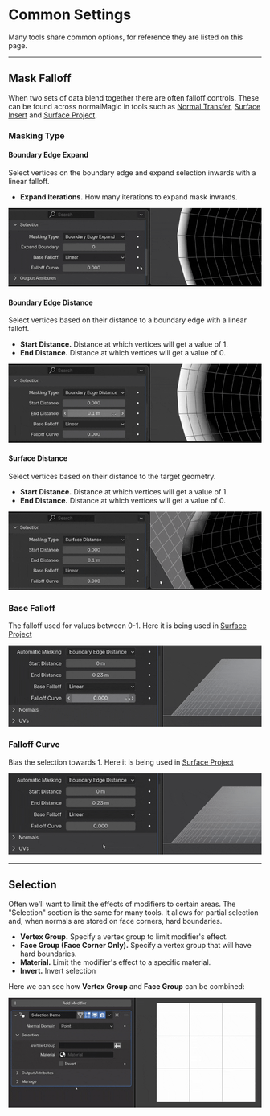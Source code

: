 # Common Settings
Many tools share common options, for reference they are listed on this page.

---

## Mask Falloff
When two sets of data blend together there are often falloff controls. These can be found across normalMagic in tools such as [Normal Transfer](normal_tools/normal_transfer.md), [Surface Insert](mesh_tools/surface_insert.md) and [Surface Project](mesh_tools/surface_project.md).

### Masking Type
#### Boundary Edge Expand
Select vertices on the boundary edge and expand selection inwards with a linear falloff.

- **Expand Iterations.** How many iterations to expand mask inwards. 

![Expand Boundary](./assets/selection/expand_boundary.gif)


#### Boundary Edge Distance
Select vertices based on their distance to a boundary edge with a linear falloff.

- **Start Distance.** Distance at which vertices will get a value of 1.
- **End Distance.** Distance at which vertices will get a value of 0.

![Boundary Distance](./assets/selection/boundary_distance.gif)

#### Surface Distance
Select vertices based on their distance to the target geometry.

- **Start Distance.** Distance at which vertices will get a value of 1.
- **End Distance.** Distance at which vertices will get a value of 0.

![Target Distance](./assets/selection/surface_falloff.gif)

### Base Falloff
The falloff used for values between 0-1. Here it is being used in [Surface Project](./mesh_tools/surface_project.md)

![Base Falloff](./assets/selection/base_falloff.gif)

### Falloff Curve
Bias the selection towards 1. Here it is being used in [Surface Project](./mesh_tools/surface_project.md)

![Falloff Curve](./assets/selection/falloff_curve.gif)

---

## Selection
Often we'll want to limit the effects of modifiers to certain areas. The "Selection" section is the same for many tools. It allows for partial selection and, when normals are stored on face corners, hard boundaries.

- **Vertex Group.** Specify a vertex group to limit modifier's effect.
- **Face Group (Face Corner Only).** Specify a vertex group that will have hard boundaries.
- **Material.** Limit the modifier's effect to a specific material.
- **Invert.** Invert selection

Here we can see how **Vertex Group** and **Face Group** can be combined:

![Selection Demo](./assets/selection/selection.gif)

